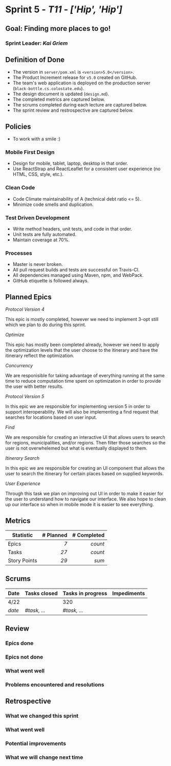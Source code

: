 # Sprint 5 - *T11* - *['Hip', 'Hip']*

## Goal: Finding more places to go!
### Sprint Leader: *Kai Griem*


## Definition of Done

* The version in `server/pom.xml` is `<version>5.0</version>`.
* The Product Increment release for `v5.0` created on GitHub.
* The team's web application is deployed on the production server (`black-bottle.cs.colostate.edu`).
* The design document is updated (`design.md`).
* The completed metrics are captured below.
* The scrums completed during each lecture are captured below.
* The sprint review and restrospective are captured below.


## Policies
* To work with a smile :)

### Mobile First Design
* Design for mobile, tablet, laptop, desktop in that order.
* Use ReactStrap and ReactLeaflet for a consistent user experience (no HTML, CSS, style, etc.).

### Clean Code
* Code Climate maintainability of A (technical debt ratio <= 5).
* Minimize code smells and duplication.

### Test Driven Development
* Write method headers, unit tests, and code in that order.
* Unit tests are fully automated.
* Maintain coverage at 70%.

### Processes
* Master is never broken. 
* All pull request builds and tests are successful on Travis-CI.
* All dependencies managed using Maven, npm, and WebPack.
* GitHub etiquette is followed always.


## Planned Epics

*Protocol Version 4*

This epic is mostly completed, however we need to implement 3-opt still which we plan to do during this sprint. 

*Optimize*

This epic has mostly been completed already, however we need to apply the optimization levels that the user choose to the itinerary and have the itinerary reflect the optimization. 

*Concurrency*

We are responisible for taking advantage of everything running at the same time to reduce computation time spent on optimization in order to provide the user with better results.

*Protocol Version 5*

In this epic we are responsible for implementing version 5 in order to support interoperability. We will also be implementing a find request that searches for locations based on user input.

*Find*

We are responsible for creating an interactive UI that allows users to search for regions, municipalities, and/or regions. Then filter those searches so the user is not overwhelemed but what is eventually displayed to them.

*Itinerary Search*

In this epic we are responsible for creating an UI component that allows the user to search the itinerary for certain places based on supplied keywords.

*User Experience*

Through this task we plan on improving out UI in order to make it easier for the user to understand how to navigate our interface. We also hope to clean up our interface so when in mobile mode it is easier to see everything.

## Metrics

| Statistic | # Planned | # Completed |
| --- | ---: | ---: |
| Epics | *7* | *count* |
| Tasks |  *27*   | *count* | 
| Story Points |  *29*  | *sum* | 


## Scrums

| Date | Tasks closed  | Tasks in progress | Impediments |
| :--- | :--- | :--- | :--- |
| 4/22 | | 320 | |
| *date* | *#task, ...* | *#task, ...* |  | 


## Review

### Epics done  

### Epics not done 

### What went well

### Problems encountered and resolutions


## Retrospective

### What we changed this sprint

### What went well

### Potential improvements

### What we will change next time

